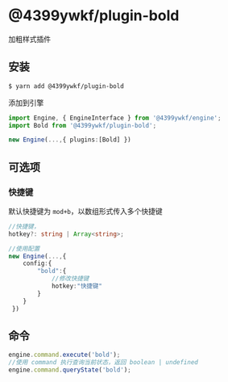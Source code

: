 # @4399ywkf/plugin-bold

加粗样式插件

## 安装

```bash
$ yarn add @4399ywkf/plugin-bold
```

添加到引擎

```ts
import Engine, { EngineInterface } from '@4399ywkf/engine';
import Bold from '@4399ywkf/plugin-bold';

new Engine(...,{ plugins:[Bold] })
```

## 可选项

### 快捷键

默认快捷键为 `mod+b`，以数组形式传入多个快捷键

```ts
//快捷键，
hotkey?: string | Array<string>;

//使用配置
new Engine(...,{
    config:{
        "bold":{
            //修改快捷键
            hotkey:"快捷键"
        }
    }
 })
```

## 命令

```ts
engine.command.execute('bold');
//使用 command 执行查询当前状态，返回 boolean | undefined
engine.command.queryState('bold');
```
